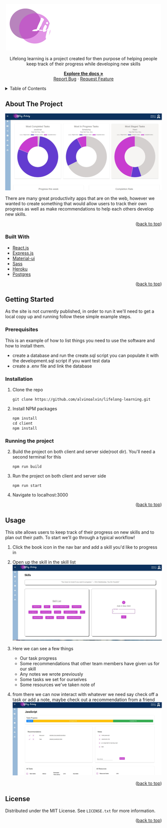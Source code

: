 <!-- PROJECT LOGO -->
<br />
<div align="center">
  <a href="https://github.com/alvinoalvin/lifelong-learning">
    <img src="client/public/images/LLogo.svg" alt="Logo" >
  </a>

  <p align="center">
    Lifelong learning is a project created for then purpose of helping people keep track of their progress while developing new skills 
    <div>  
      <a href="https://github.**com**/alvinoalvin/lifelong-learning/wiki"><strong>Explore the docs »</strong></a>
    </div>
    <a href="https://github.com/alvinoalvin/lifelong-learning/issues">Report Bug</a>
    ·
    <a href="https://github.com/alvinoalvin/lifelong-learning/issues">Request Feature</a>
  </p>
</div>

<!-- TABLE OF CONTENTS -->
<details>
  <summary>Table of Contents</summary>
  <ol>
    <li>
      <a href="#about-the-project">About The Project</a>
      <ul>
        <li><a href="#built-with">Built With</a></li>
      </ul>
    </li>
    <li>
      <a href="#getting-started">Getting Started</a>
      <ul>
        <li><a href="#prerequisites">Prerequisites</a></li>
        <li><a href="#installation">Installation</a></li>
      </ul>
    </li>
    <li><a href="#usage">Usage</a></li>
    <li><a href="#roadmap">Roadmap</a></li>
    <li><a href="#contributing">Contributing</a></li>
    <li><a href="#license">License</a></li>
    <li><a href="#contact">Contact</a></li>
    <li><a href="#acknowledgments">Acknowledgments</a></li>
  </ol>
</details>

  <!-- ABOUT THE PROJECT -->

## About The Project

![home-dashboard](client/public/images/home-dashboard.JPG)

There are many great productivity apps that are on the web, however we wanted to create something that would allow users to track their own progress as well as make recommendations to help each others develop new skills.

<p align="right">(<a href="#readme-top">back to top</a>)</p>

### Built With

- [React.js](https://react.dev/)
- [Express.js](https://expressjs.com/)
- [Material-ui](https://mui.com/material-ui/)
- [Sass](https://sass-lang.com/)
- [Heroku](https://dashboard.heroku.com/)
- [Postgres](https://www.postgresql.org/)

<p align="right">(<a href="#readme-top">back to top</a>)</p>

<!-- GETTING STARTED -->

## Getting Started

As the site is not currently published, in order to run it we'll need to get a local copy up and running follow these simple example steps.

### Prerequisites

This is an example of how to list things you need to use the software and how to install them.

- create a database and run the create.sql script you can populate it with the development.sql script if you want test data
- create a .env file and link the database

### Installation

1. Clone the repo
   ```
   git clone https://github.com/alvinoalvin/lifelong-learning.git
   ```
2. Install NPM packages
   ```
   npm install
   cd client
   npm install
   ```

### Running the project

2. Build the project on both client and server side(root dir). You'll need a second terminal for this
   ```
   npm run build
   ```
3. Run the project on both client and server side
   ```
   npm run start
   ```
4. Navigate to localhost:3000

<p align="right">(<a href="#readme-top">back to top</a>)</p>

<!-- USAGE EXAMPLES -->

## Usage

This site allows users to keep track of their progress on new skills and to plan out their path. To start we'll go through a typical workflow!

1.  Click the book icon in the nav bar and add a skill you'd like to progress in
2.  Open up the skill in the skill list
    ![all-skills](client/public/images/all-skills-screenshot.JPG)
3.  Here we can see a few things

    - Our task progress
    - Some recommendations that other team members have given us for our skill
    - Any notes we wrote previously
    - Some tasks we set for ourselves
    - Some resources we've taken note of

4.  from there we can now interact with whatever we need say check off a task or add a note, maybe check out a recommendation from a friend
    ![skill-record](client/public/images/skill-record-screenshot.JPG)

<p align="right">(<a href="#readme-top">back to top</a>)</p>

<!-- LICENSE -->

## License

Distributed under the MIT License. See `LICENSE.txt` for more information.

<p align="right">(<a href="#readme-top">back to top</a>)</p>
